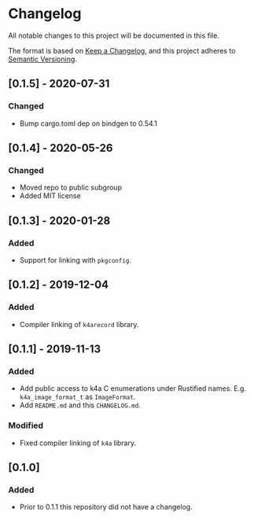 # Changelog
All notable changes to this project will be documented in this file.

The format is based on [Keep a Changelog](https://keepachangelog.com/en/1.0.0/),
and this project adheres to [Semantic Versioning](https://semver.org/spec/v2.0.0.html).

## [0.1.5] - 2020-07-31
### Changed
- Bump cargo.toml dep on bindgen to 0.54.1

## [0.1.4] - 2020-05-26
### Changed
- Moved repo to public subgroup
- Added MIT license

## [0.1.3] - 2020-01-28
### Added
- Support for linking with `pkgconfig`.


## [0.1.2] - 2019-12-04
### Added
- Compiler linking of `k4arecord` library.


## [0.1.1] - 2019-11-13
### Added
- Add public access to k4a C enumerations under Rustified names. E.g. `k4a_image_format_t` as `ImageFormat`.
- Add `README.md` and this `CHANGELOG.md`.
### Modified
- Fixed compiler linking of `k4a` library.


## [0.1.0]
### Added
- Prior to 0.1.1 this repository did not have a changelog.
